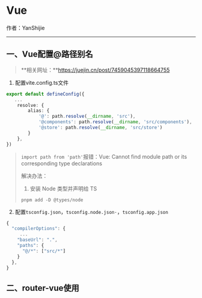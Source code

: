 # Vue

作者：YanShijie

---

## 一、Vue配置@路径别名

> **相关网址：**https://juejin.cn/post/7459045397118664755

1. 配置vite.config.ts文件

```ts
export default defineConfig({
   ...
    resolve: {
        alias: {
            '@': path.resolve(__dirname, 'src'),
            '@components': path.resolve(__dirname, 'src/components'),
            '@store': path.resolve(__dirname, 'src/store')
        }
    },
})
```

> `import path from 'path'`报错：Vue: Cannot find module path or its corresponding type declarations
>
> 解决办法：
>
> 1. 安装 Node 类型并声明给 TS
>
> ```shell
> pnpm add -D @types/node
> ```

2. 配置`tsconfig.json`，`tsconfig.node.json·`，`tsconfig.app.json`

```ts
{
  "compilerOptions": {
     ...
    "baseUrl": ".",
    "paths": {
      "@/*": ["src/*"]
    }
  },
}
```

## 二、router-vue使用

